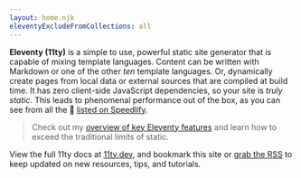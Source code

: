 ```yaml
---
layout: home.njk
eleventyExcludeFromCollections: all
---
```


**Eleventy (11ty)** is a simple to use, powerful static site generator that is capable of mixing template languages. Content can be written with Markdown or one of the other _ten_ template languages. Or, dynamically create pages from local data or external sources that are compiled at build time. It has zero client-side JavaScript dependencies, so your site is _truly static_. This leads to phenomenal performance out of the box, as you can see from all the 💯 [listed on Speedlify](https://www.11ty.dev/speedlify/).

> Check out my [overview of key Eleventy features](/posts/going-beyond-static-with-eleventy/) and learn how to exceed the traditional limits of static.

View the full 11ty docs at [11ty.dev](https://11ty.dev), and bookmark this site or [grab the RSS](/feed/) to keep updated on new resources, tips, and tutorials.
